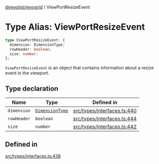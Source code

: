 [@revolist/revogrid](README.md) / ViewPortResizeEvent

# Type Alias: ViewPortResizeEvent

```ts
type ViewPortResizeEvent: {
  dimension: DimensionType;
  rowHeader: boolean;
  size: number;
};
```

`ViewPortResizeEvent` is an object that contains information about a resize
event in the viewport.

## Type declaration

| Name | Type | Defined in |
| ------ | ------ | ------ |
| `dimension` | [`DimensionType`](TypeAlias.DimensionType.md) | [src/types/interfaces.ts:440](https://github.com/revolist/revogrid/blob/aad859c5867a15f34f8919817adea85dcff4ee63/src/types/interfaces.ts#L440) |
| `rowHeader` | `boolean` | [src/types/interfaces.ts:444](https://github.com/revolist/revogrid/blob/aad859c5867a15f34f8919817adea85dcff4ee63/src/types/interfaces.ts#L444) |
| `size` | `number` | [src/types/interfaces.ts:442](https://github.com/revolist/revogrid/blob/aad859c5867a15f34f8919817adea85dcff4ee63/src/types/interfaces.ts#L442) |

## Defined in

[src/types/interfaces.ts:438](https://github.com/revolist/revogrid/blob/aad859c5867a15f34f8919817adea85dcff4ee63/src/types/interfaces.ts#L438)
